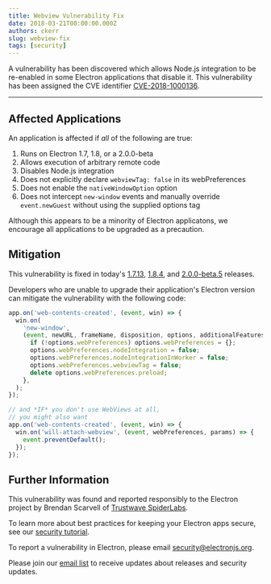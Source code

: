 ```yaml
---
title: Webview Vulnerability Fix
date: 2018-03-21T00:00:00.000Z
authors: ckerr
slug: webview-fix
tags: [security]
---
```


A vulnerability has been discovered which allows Node.js integration to be re-enabled in some Electron applications that disable it. This vulnerability has been assigned the CVE identifier [CVE-2018-1000136](https://cve.mitre.org/cgi-bin/cvename.cgi?name=CVE-2018-1000136).

---

## Affected Applications

An application is affected if _all_ of the following are true:

1. Runs on Electron 1.7, 1.8, or a 2.0.0-beta
2. Allows execution of arbitrary remote code
3. Disables Node.js integration
4. Does not explicitly declare `webviewTag: false` in its webPreferences
5. Does not enable the `nativeWindowOption` option
6. Does not intercept `new-window` events and manually override `event.newGuest` without using the supplied options tag

Although this appears to be a minority of Electron applicatons, we encourage all applications to be upgraded as a precaution.

## Mitigation

This vulnerability is fixed in today's [1.7.13](https://github.com/electron/electron/releases/tag/v1.7.13), [1.8.4](https://github.com/electron/electron/releases/tag/v1.8.4), and [2.0.0-beta.5](https://github.com/electron/electron/releases/tag/v2.0.0-beta.5) releases.

Developers who are unable to upgrade their application's Electron version can mitigate the vulnerability with the following code:

```js
app.on('web-contents-created', (event, win) => {
  win.on(
    'new-window',
    (event, newURL, frameName, disposition, options, additionalFeatures) => {
      if (!options.webPreferences) options.webPreferences = {};
      options.webPreferences.nodeIntegration = false;
      options.webPreferences.nodeIntegrationInWorker = false;
      options.webPreferences.webviewTag = false;
      delete options.webPreferences.preload;
    },
  );
});

// and *IF* you don't use WebViews at all,
// you might also want
app.on('web-contents-created', (event, win) => {
  win.on('will-attach-webview', (event, webPreferences, params) => {
    event.preventDefault();
  });
});
```

## Further Information

This vulnerability was found and reported responsibly to the Electron project by Brendan Scarvell of [Trustwave SpiderLabs](https://www.trustwave.com/Company/SpiderLabs/).

To learn more about best practices for keeping your Electron apps secure, see our [security tutorial](https://electronjs.org/docs/tutorial/security).

To report a vulnerability in Electron, please email security@electronjs.org.

Please join our [email list](https://groups.google.com/forum/#!forum/electronjs) to receive updates about releases and security updates.
